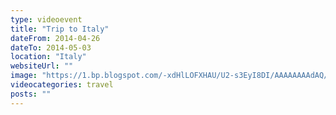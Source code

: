 ```yaml
---
type: videoevent
title: "Trip to Italy"
dateFrom: 2014-04-26
dateTo: 2014-05-03
location: "Italy"
websiteUrl: ""
image: "https://1.bp.blogspot.com/-xdHlLOFXHAU/U2-s3EyI8DI/AAAAAAAAdAQ/tQuYwT3l8rs/s1600/dsc04119.picasaweb.jpg"
videocategories: travel
posts: ""
---
```

